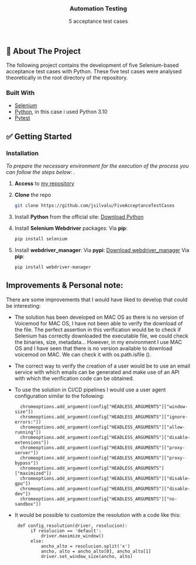 
<br />
<div align="center">
  <h3 align="center">Automation Testing</h3>
  <p align="center"> 5 acceptance test cases </p>
</div>
<br />


<!-- ABOUT THE PROJECT -->
## :open_file_folder: About The Project

The following project contains the development of five Selenium-based acceptance test cases with Python.
These five test cases were analysed theoretically in the root directory of the repository.


### Built With

* [Selenium](https://www.selenium.dev/)
* [Python](https://www.python.org/), in this case i used Python 3.10
* [Pytest](https://docs.pytest.org/)




<!-- GETTING STARTED -->
## :white_check_mark: Getting Started

### Installation

_To prepare the necessary environment for the execution of the process you can follow the steps below: ._

1. **Access** to [my repository](https://github.com/jsilvalu/FiveAcceptanceTestCases)
2. **Clone** the repo
   ```sh
   git clone https://github.com/jsilvalu/FiveAcceptanceTestCases
   ```
   
3. Install **Python** from the official site:
[Download Python](https://www.python.org/downloads/)

4. Install **Selenium Webdriver** packages:
   Via **pip**:
   ```sh
   pip install selenium
   ```

5. Install **webdriver_manager**:
Via **pypi**:
[Download webdriver_manager](https://pypi.org/project/webdriver-manager/)
Via **pip**:
   ```sh
   pip install webdriver-manager
   ```



## Improvements & Personal note:

There are some improvements that I would have liked to develop that could be interesting:

- The solution has been developed on MAC OS as there is no version of    Voicemod for MAC OS, I have not been able to verify the download of      the file. The perfect assertion in this verification would be to       check if Selenium has correctly downloaded the executable file, we       could check the binaries, size, metadata... However, in my       environment I use MAC OS and I have seen that there is no version       available to download voicemod on MAC. We can check it with       os.path.isfile (). 
- The correct way to verify the creation of a user    would be to use an email service with which emails can be generated    and make use of    an API with which the verification code can be obtained.
- To use the solution in CI/CD pipelines I would use a user    agent configuration similar to the following:

        chromeoptions.add_argument(config["HEADLESS_ARGUMENTS"]["window-size"])
        chromeoptions.add_argument(config["HEADLESS_ARGUMENTS"]["ignore-errors:"])
        chromeoptions.add_argument(config["HEADLESS_ARGUMENTS"]["allow-running"])
        chromeoptions.add_argument(config["HEADLESS_ARGUMENTS"]["disable-extensions"])
        chromeoptions.add_argument(config["HEADLESS_ARGUMENTS"]["proxy-server"])
        chromeoptions.add_argument(config["HEADLESS_ARGUMENTS"]["proxy-bypass"])
        chromeoptions.add_argument(config["HEADLESS_ARGUMENTS"]["maximized"])
        chromeoptions.add_argument(config["HEADLESS_ARGUMENTS"]["disable-gpu"])
        chromeoptions.add_argument(config["HEADLESS_ARGUMENTS"]["disable-dev"])
        chromeoptions.add_argument(config["HEADLESS_ARGUMENTS"]["no-sandbox"])
- It would be possible to customize the resolution with a code like this:

       def config_resolution(driver, resolucion):
            if resolucion == 'default':
                driver.maximize_window()
            else:
                ancho_alto = resolucion.split('x')
                ancho, alto = ancho_alto[0], ancho_alto[1]
                driver.set_window_size(ancho, alto)

